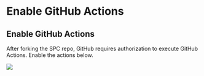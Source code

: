 # Enable GitHub Actions

## Enable GitHub Actions

After forking the SPC repo, GitHub requires authorization to execute GitHub Actions. Enable the actions below.

![](https://github.com/snyk/user-docs/tree/0874305e3aea1ea3c57b0398879776ac062b3479/.gitbook/assets/enable_github_actions.png)

